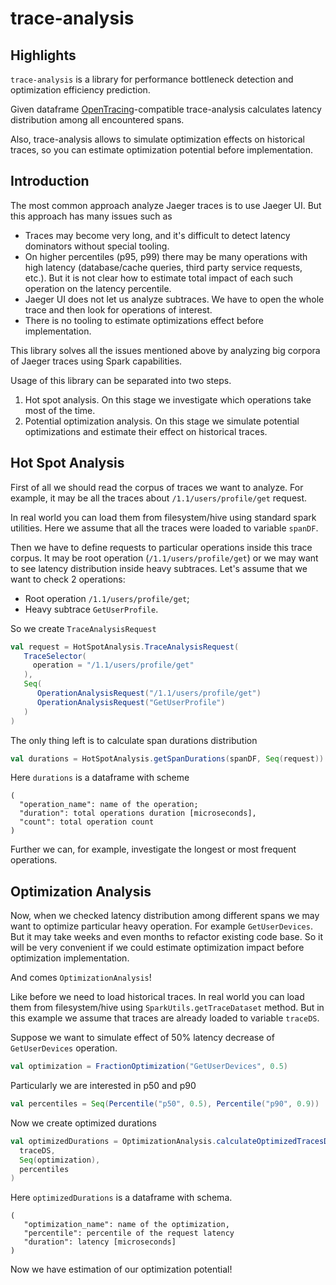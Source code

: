 # trace-analysis
 
## Highlights
`trace-analysis` is a library for performance bottleneck detection and optimization efficiency prediction.

Given dataframe [OpenTracing](https://github.com/opentracing/specification/blob/master/specification.md)-compatible trace-analysis calculates latency distribution among all
encountered spans.

Also, trace-analysis allows to simulate optimization effects on historical traces, so you can estimate optimization potential 
before implementation.

## Introduction

The most common approach analyze Jaeger traces is to use Jaeger UI.
But this approach has many issues such as
- Traces may become very long, and it's difficult to detect latency dominators without special tooling.
- On higher percentiles (p95, p99) there may be many operations with high latency (database/cache queries, third party service requests, etc.).
  But it is not clear how to estimate total impact of each such operation on the latency percentile.
- Jaeger UI does not let us analyze subtraces. We have to open the whole trace and then look for operations of interest.
- There is no tooling to estimate optimizations effect before implementation.

This library solves all the issues mentioned above by analyzing big corpora of Jaeger traces using Spark capabilities.  

Usage of this library can be separated into two steps.
1. Hot spot analysis. On this stage we investigate which operations take most of the time.
2. Potential optimization analysis. On this stage we simulate potential optimizations and estimate their effect
   on historical traces.

## Hot Spot Analysis

First of all we should read the corpus of traces we want to analyze. For example, it may be all the traces about
`/1.1/users/profile/get` request.

In real world you can load them from filesystem/hive using standard spark utilities. Here we assume that all the traces 
were loaded to variable `spanDF`.

Then we have to define requests to particular operations inside this trace corpus. It may be root operation (`/1.1/users/profile/get`)
or we may want to see latency distribution inside heavy subtraces. Let's assume that we want to check 2 operations:
- Root operation `/1.1/users/profile/get`;
- Heavy subtrace `GetUserProfile`.

So we create `TraceAnalysisRequest`
```scala
val request = HotSpotAnalysis.TraceAnalysisRequest(
   TraceSelector(
     operation = "/1.1/users/profile/get"
   ),
   Seq(
      OperationAnalysisRequest("/1.1/users/profile/get")
      OperationAnalysisRequest("GetUserProfile")
   )
)
```

The only thing left is to calculate span durations distribution
```scala
val durations = HotSpotAnalysis.getSpanDurations(spanDF, Seq(request))
```

Here `durations` is a dataframe with scheme
```
(
  "operation_name": name of the operation; 
  "duration": total operations duration [microseconds], 
  "count": total operation count
)
```

Further we can, for example, investigate the longest or most frequent operations.

## Optimization Analysis

Now, when we checked latency distribution among different spans we may want to optimize particular heavy operation.
For example `GetUserDevices`. But it may take weeks and even months to refactor existing code base. So it will be very convenient
if we could estimate optimization impact before optimization implementation.

And comes `OptimizationAnalysis`!

Like before we need to load historical traces. In real world you can load them from filesystem/hive using `SparkUtils.getTraceDataset` method.
But in this example we assume that traces are already loaded to variable `traceDS`.

Suppose we want to simulate effect of 50% latency decrease of `GetUserDevices` operation.
```scala
val optimization = FractionOptimization("GetUserDevices", 0.5)
```

Particularly we are interested in p50 and p90
```scala
val percentiles = Seq(Percentile("p50", 0.5), Percentile("p90", 0.9))
```

Now we create optimized durations
```scala
val optimizedDurations = OptimizationAnalysis.calculateOptimizedTracesDurations(
  traceDS,
  Seq(optimization),
  percentiles
)
```

Here `optimizedDurations` is a dataframe with schema.
```
(
   "optimization_name": name of the optimization,
   "percentile": percentile of the request latency
   "duration": latency [microseconds] 
)
```

Now we have estimation of our optimization potential!